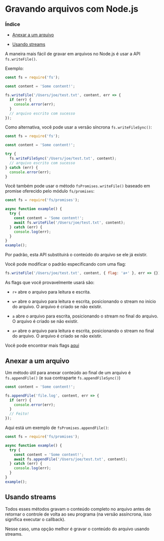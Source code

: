 # Gravando arquivos com Node.js

### Índice

- [Anexar a um arquivo]()

- [Usando streams]()

A maneira mais fácil de gravar em arquivos no Node.js é usar a API `fs.writeFile()`.

Exemplo:

```js
const fs = require('fs');

const content = 'Some content!';

fs.writeFile('/Users/joe/test.txt', content, err => {
  if (err) {
    console.error(err);
  }
  // arquivo escrito com sucesso
});


```

Como alternativa, você pode usar a versão síncrona `fs.writeFileSync()`:

```js
const fs = require('fs');

const content = 'Some content!';

try {
  fs.writeFileSync('/Users/joe/test.txt', content);
  // arquivo escrito com sucesso
} catch (err) {
  console.error(err);
}
```

Você também pode usar o método `fsPromises.writeFile()` baseado em promise oferecido pelo módulo `fs/promises`:

```js
const fs = require('fs/promises');

async function example() {
  try {
    const content = 'Some content!';
    await fs.writeFile('/Users/joe/test.txt', content);
  } catch (err) {
    console.log(err);
  }
}
example();


```

Por padrão, esta API substituirá o conteúdo do arquivo se ele já existir.

Você pode modificar o padrão especificando com uma flag:

```js
fs.writeFile('/Users/joe/test.txt', content, { flag: 'a+' }, err => {});
```

As flags que você provavelmente usará são:

- `r+` abre o arquivo para leitura e escrita.

- `w+` abre o arquivo para leitura e escrita, posicionando o stream no início do arquivo. O arquivo é criado se não existir.

- `a` abre o arquivo para escrita, posicionando o stream no final do arquivo. O arquivo é criado se não existir.

- `a+` abre o arquivo para leitura e escrita, posicionando o stream no final do arquivo. O arquivo é criado se não existir.

Você pode encontrar mais flags [aqui](https://nodejs.org/api/fs.html#fs_file_system_flags)

## Anexar a um arquivo

Um método útil para anexar conteúdo ao final de um arquivo é `fs.appendFile()` (e sua contraparte `fs.appendFileSync()`)

```js
const content = 'Some content!';

fs.appendFile('file.log', content, err => {
  if (err) {
    console.error(err);
  }
  // Feito!
});


```

Aqui está um exemplo de `fsPromises.appendFile()`:

```js
const fs = require('fs/promises');

async function example() {
  try {
    const content = 'Some content!';
    await fs.appendFile('/Users/joe/test.txt', content);
  } catch (err) {
    console.log(err);
  }
}
example();


```

## Usando streams

Todos esses métodos gravam o conteúdo completo no arquivo antes de retornar o controle de volta ao seu programa (na versão assíncrona, isso significa executar o callback).

Nesse caso, uma opção melhor é gravar o conteúdo do arquivo usando streams.
